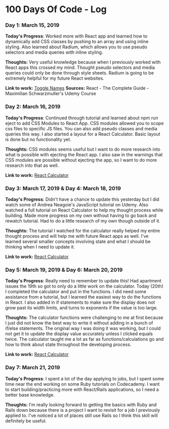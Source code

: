# 100 Days Of Code - Log

### Day 1: March 15, 2019 

**Today's Progress**: Worked more with React app and learned how to dynamically add CSS classes by pushing to an array and using inline styling. Also learned about Radium, which allows you to use pseudo selectors and media queries with inline styling.

**Thoughts:** Very useful knowledge because when I previously worked with React apps this crossed my mind. Thought pseudo selectors and media queries could only be done through style sheets. Radium is going to be extremely helpful for my future React websites.

**Link to work:** [Toggle Names](https://github.com/v-morris/toggle-names)
**Sources:**  React - The Complete Guide - Maximilian Schwarzmuller's Udemy Course


### Day 2: March 16, 2019 

**Today's Progress**: Continued through tutorial and learned about npm run eject to add CSS Modules to React App. CSS modules allowed you to scope css files to specific JS files. You can also add pseudo classes and media queries this way. I also started a layout for a React Calculator. Basic layout is done but no functionality yet.

**Thoughts:** CSS modules seems useful but I want to do more research into what is possible with ejecting the React app. I also saw in the warnings that CSS modules are possible without ejecting the app, so I want to do more research into that as well.

**Link to work:** [React Calculator](https://github.com/v-morris/react-calculator)


### Day 3: March 17, 2019 & Day 4: March 18, 2019

**Today's Progress**: Didn't have a chance to update this yesterday but I did watch some of Andrea Neagoie's JavaScript tutorial on Udemy. Also watched a full tutorial on React Calculator to help my thought process while building. Made more progress on my own without having to go back and rewatch tutorial. Had to do a little research of my own though outside of it.

**Thoughts:** The tutorial I watched for the calculator really helped my entire thought process and will help me with future React apps as well. I've learned several smaller concepts involving state and what I should be thinking when I need to update it.

**Link to work:** [React Calculator](https://github.com/v-morris/react-calculator)

### Day 5: March 19, 2019 & Day 6: March 20, 2019

**Today's Progress**: Really need to remember to update this! Had apartment issues the 19th so got to only do a little work on the calculator. Today (20th) I completed the calculator and put in the functions. I did need some assistance from a tutorial, but I learned the easiest way to do the functions in React. I also added in if statements to make sure the display does not grow past its width limits, and turns to exponents if the value is too large.

**Thoughts:** The calculator functions were challenging to me at first because I just did not know the best way to write it without adding in a bunch of if/else statements. The original way I was doing it was working, but I could not get it to update the display value accurately unless I clicked equals twice. The calculator taught me a lot as far as functions/calculations go and how to think about state throughout the developing process.

**Link to work:** [React Calculator](https://github.com/v-morris/react-calculator)

### Day 7: March 21, 2019

**Today's Progress**: I spent a lot of the day applying to jobs, but I spent some time near the end working on some Ruby tutorials on Codecademy. I want to start building/practicing more with React/Rails applications, so I need a better base knowledge.

**Thoughts:** I'm really looking forward to getting the basics with Ruby and Rails down because there is a project I want to revisit for a job I previously applied to. I've noticed a lot of places still use Rails so I think this skill will definitely be useful.
